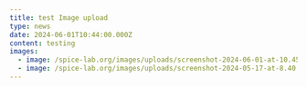 ```yaml
---
title: test Image upload
type: news
date: 2024-06-01T10:44:00.000Z
content: testing
images:
  - image: /spice-lab.org/images/uploads/screenshot-2024-06-01-at-10.45.11 am.png
  - image: /spice-lab.org/images/uploads/screenshot-2024-05-17-at-8.40.04 pm.png
---
```



